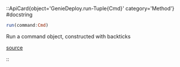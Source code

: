 

::ApiCard{object='GenieDeploy.run-Tuple{Cmd}' category='Method'}
#docstring



```julia
run(command:Cmd)
```


Run a command object, constructed with backticks


[source](https://github.com/GenieFramework/GenieDeploy.jl/blob/v1.0.1/src/GenieDeploy.jl#L3-L7)

::
